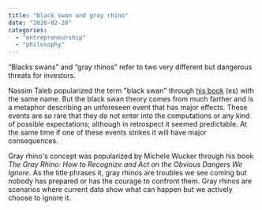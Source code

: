 ```yaml
---
title: "Black swan and gray rhino"
date: "2020-02-20"
categories: 
  - "entrepreneurship"
  - "philosophy"
---
```


“Blacks swans” and “gray rhinos” refer to two very different but dangerous threats for investors.

Nassim Taleb popularized the term "black swan" through [his book](https://rocreguant.com/resumen-del-libro-cisne-negro-black-swan-de-nassim-nicholas-taleb/536/) (es) with the same name. But the black swan theory comes from much farther and is a metaphor describing an unforeseen event that has major effects. These events are so rare that they do not enter into the computations or any kind of possible expectations; although in retrospect it seemed predictable. At the same time if one of these events strikes it will have major consequences.

Gray rhino's concept was popularized by Michele Wucker through his book _The Gray Rhino: How to Recognize and Act on the Obvious Dangers We Ignore_. As the title phrases it, gray rhinos are troubles we see coming but nobody has prepared or has the courage to confront them. Gray rhinos are scenarios where current data show what can happen but we actively choose to ignore it.
